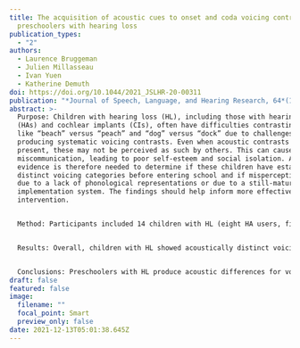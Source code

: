 ```yaml
---
title: The acquisition of acoustic cues to onset and coda voicing contrasts by
  preschoolers with hearing loss
publication_types:
  - "2"
authors:
  - Laurence Bruggeman
  - Julien Millasseau
  - Ivan Yuen
  - Katherine Demuth
doi: https://doi.org/10.1044/2021_JSLHR-20-00311
publication: "*Journal of Speech, Language, and Hearing Research, 64*(12), 4631-4648"
abstract: >-
  Purpose: Children with hearing loss (HL), including those with hearing aids
  (HAs) and cochlear implants (CIs), often have difficulties contrasting words
  like “beach” versus “peach” and “dog” versus “dock” due to challenges
  producing systematic voicing contrasts. Even when acoustic contrasts are
  present, these may not be perceived as such by others. This can cause
  miscommunication, leading to poor self-esteem and social isolation. Acoustic
  evidence is therefore needed to determine if these children have established
  distinct voicing categories before entering school and if misperceptions are
  due to a lack of phonological representations or due to a still-maturing
  implementation system. The findings should help inform more effective early
  intervention.


  Method: Participants included 14 children with HL (eight HA users, five CI users, and one bimodal) and 20 with normal hearing, all English-speaking preschoolers. In an elicited imitation task, they produced consonant–vowel–consonant minimal pair words that contrasted voicing in word-initial (onset) or word-final (coda) position at all three places of articulation (PoAs).


  Results: Overall, children with HL showed acoustically distinct voicing categories for both onsets and codas at all three PoAs. Contrasts were less systematic for codas than for onsets, as also confirmed by adults' perceptual ratings.


  Conclusions: Preschoolers with HL produce acoustic differences for voiced versus voiceless onsets and codas, indicating distinct phonological representations for both. Nonetheless, codas were less accurately perceived by adult raters, especially when produced by CI users. This suggests a protracted development of the phonetic implementation of codas, where CI users, in particular, may benefit from targeted intervention.
draft: false
featured: false
image:
  filename: ""
  focal_point: Smart
  preview_only: false
date: 2021-12-13T05:01:38.645Z
---
```

